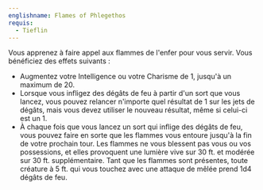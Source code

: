 ```yaml
---
englishname: Flames of Phlegethos
requis:
  - Tieflin
---
```

Vous apprenez à faire appel aux flammes de l'enfer pour vous servir. Vous bénéficiez des effets suivants : 

 - Augmentez votre Intelligence ou votre Charisme de 1, jusqu'à un maximum de 20.
 - Lorsque vous infligez des dégâts de feu à partir d'un sort que vous lancez, vous pouvez relancer n'importe quel résultat de 1 sur les jets de dégâts, mais vous devez utiliser le nouveau résultat, même si celui-ci est un 1.
 - À chaque fois que vous lancez un sort qui inflige des dégâts de feu, vous pouvez faire en sorte que les flammes vous entoure jusqu'à la fin de votre prochain tour. Les flammes ne vous blessent pas vous ou vos possessions, et elles provoquent une lumière vive sur 30 ft. et modérée sur 30 ft. supplémentaire. Tant que les flammes sont présentes, toute créature à 5 ft. qui vous touchez avec une attaque de mêlée prend 1d4 dégâts de feu.
